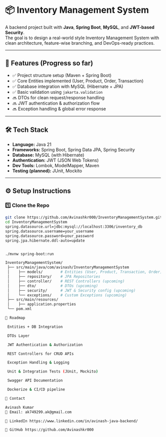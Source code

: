 # 📦 Inventory Management System  

A backend project built with **Java**, **Spring Boot**, **MySQL**, and **JWT-based Security**.  
The goal is to design a real-world style Inventory Management System with clean architecture, feature-wise branching, and DevOps-ready practices.  

---

## 🚀 Features (Progress so far)  
- ✅ Project structure setup (Maven + Spring Boot)  
- ✅ Core Entities implemented (User, Product, Order, Transaction)  
- ✅ Database integration with MySQL (Hibernate + JPA)  
- ✅ Basic validation using `jakarta.validation`  
- 🔜 DTOs for clean request/response handling  
- 🔜 JWT authentication & authorization flow  
- 🔜 Exception handling & global error response  

---

## 🛠️ Tech Stack  
- **Language:** Java 21  
- **Frameworks:** Spring Boot, Spring Data JPA, Spring Security  
- **Database:** MySQL (with Hibernate)  
- **Authentication:** JWT (JSON Web Tokens)  
- **Dev Tools:** Lombok, ModelMapper, Maven  
- **Testing (planned):** JUnit, Mockito  

---

## ⚙️ Setup Instructions  

### 1️⃣ Clone the Repo  
```bash
git clone https://github.com/Avinashkr000/InventoryManagementSystem.git
cd InventoryManagementSystem
spring.datasource.url=jdbc:mysql://localhost:3306/inventory_db
spring.datasource.username=your_username
spring.datasource.password=your_password
spring.jpa.hibernate.ddl-auto=update


./mvnw spring-boot:run

InventoryManagementSystem/
 ├── src/main/java/com/avinash/InventoryManagementSystem
 │    ├── models/        # Entities (User, Product, Transaction, Order)
 │    ├── repository/    # JPA Repositories
 │    ├── controller/    # REST Controllers (upcoming)
 │    ├── dto/           # DTOs (upcoming)
 │    ├── security/      # JWT & Security config (upcoming)
 │    └── exceptions/    # Custom Exceptions (upcoming)
 ├── src/main/resources/
 │    ├── application.properties
 └── pom.xml

🔮 Roadmap

 Entities + DB Integration

 DTOs Layer

 JWT Authentication & Authorization

 REST Controllers for CRUD APIs

 Exception Handling & Logging

 Unit & Integration Tests (JUnit, Mockito)

 Swagger API Documentation

 Dockerize & CI/CD pipeline

📧 Contact

Avinash Kumar
📩 Email: ak749299.ak@gmail.com

🔗 LinkedIn https://www.linkedin.com/in/avinash-java-backend/

🐙 GitHub https://github.com/Avinashkr000
